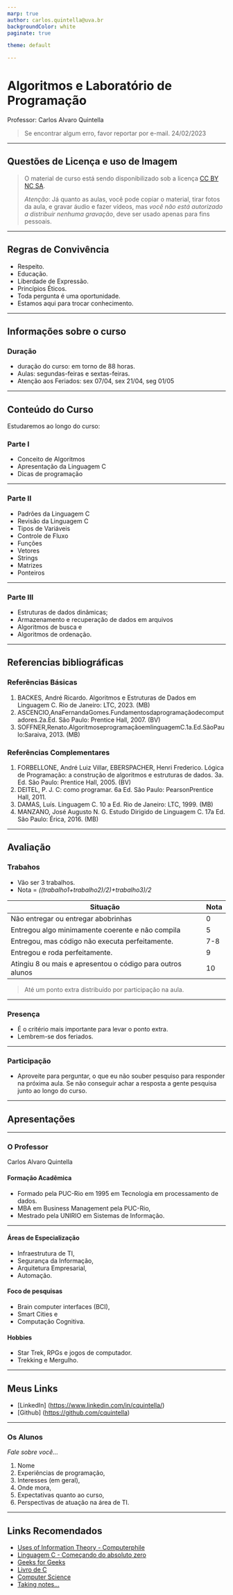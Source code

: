 ```yaml
---
marp: true
author: carlos.quintella@uva.br
backgroundColor: white
paginate: true

theme: default

---
```


# Algoritmos e Laboratório de Programação #

Professor: Carlos Alvaro Quintella
> Se encontrar algum erro, favor reportar por e-mail.
24/02/2023

---

## Questões de Licença e uso de Imagem ##

> O material de curso está sendo disponibilizado sob a licença [CC BY NC SA](<https://creativecommons.org/licenses/by-nc-sa/4.0/>).
>
> *Atenção*: Já quanto as aulas, você pode copiar o material, tirar fotos da aula, e gravar áudio e fazer vídeos, mas *você não está autorizado a distribuir nenhuma gravação*, deve ser usado apenas para fins pessoais.

---

## Regras de Convivência ##

* Respeito.
* Educação.
* Liberdade de Expressão.
* Princípios Éticos.
* Toda pergunta é uma oportunidade.
* Estamos aqui para trocar conhecimento.

---

## Informações sobre o curso ##

### Duração ###

* duração do curso: em torno de 88 horas.
* Aulas: segundas-feiras e sextas-feiras.
* Atenção aos Feriados: sex 07/04, sex 21/04, seg 01/05

---

## Conteúdo do Curso ##

Estudaremos ao longo do curso:

### Parte I ###

* Conceito de Algoritmos
* Apresentação da Linguagem C
* Dicas de programação

---

### Parte II ###

* Padrões da Linguagem C
* Revisão da Linguagem C
* Tipos de Variáveis
* Controle de Fluxo
* Funções
* Vetores
* Strings
* Matrizes
* Ponteiros

---

### Parte III ###

* Estruturas de dados dinâmicas;
* Armazenamento e recuperação de dados em arquivos
* Algoritmos de busca e
* Algoritmos de ordenação.

---

## Referencias bibliográficas ##

### Referências Básicas ###
1. BACKES, André Ricardo. Algoritmos e Estruturas de Dados em Linguagem C. Rio de Janeiro: LTC, 2023. (MB)
2. ASCENCIO,AnaFernandaGomes.Fundamentosdaprogramaçãodecomputadores.2a.Ed. São Paulo: Prentice Hall, 2007. (BV)
3. SOFFNER,Renato.AlgoritmoseprogramaçãoemlinguagemC.1a.Ed.SãoPaulo:Saraiva, 2013. (MB)

### Referências Complementares ###
1. FORBELLONE, André Luiz Villar, EBERSPACHER, Henri Frederico. Lógica de Programação: a
construção de algoritmos e estruturas de dados. 3a. Ed. São Paulo: Prentice Hall, 2005. (BV)
2. DEITEL, P. J. C: como programar. 6a Ed. São Paulo: PearsonPrentice Hall, 2011.
3. DAMAS, Luís. Linguagem C. 10 a Ed. Rio de Janeiro: LTC, 1999. (MB)
4. MANZANO, José Augusto N. G. Estudo Dirigido de Linguagem C. 17a Ed. São Paulo: Érica, 2016.
(MB)

---

## Avaliação ##

### Trabahos ###

* Vão ser 3 trabalhos.
* Nota = *((trabalho1+trabalho2)/2)+trabalho3)/2*

Situação|Nota
--------|----|
Não entregar ou entregar abobrinhas| 0|
Entregou algo minimamente coerente e não compila | 5|
Entregou, mas código não executa perfeitamente. | 7-8|
Entregou e roda perfeitamente.|9|
Atingiu 8 ou mais e apresentou o código para outros alunos| 10|

> Até um ponto extra distribuído por participação na aula.

---

### Presença ###

* É o critério mais importante para levar o ponto extra.
* Lembrem-se dos feriados.

---

### Participação ###

* Aproveite para perguntar, o que eu não souber pesquiso para responder na próxima aula. Se não conseguir achar a resposta a gente pesquisa junto ao longo do curso.

---

## Apresentações ##

---

### O Professor ###

Carlos Alvaro Quintella

#### Formação Acadêmica ####

* Formado pela PUC-Rio em 1995 em Tecnologia em processamento de dados.
* MBA em Business Management pela PUC-Rio,
* Mestrado pela UNIRIO em Sistemas de Informação.

---

#### Áreas de Especialização ####

* Infraestrutura de TI,
* Segurança da Informação,
* Arquitetura Empresarial,
* Automação.

#### Foco de pesquisas ####

* Brain computer interfaces (BCI),
* Smart Cities e
* Computação Cognitiva.

#### Hobbies ####

* Star Trek, RPGs e jogos de computador.
* Trekking e Mergulho.

---

## Meus Links ##

* [LinkedIn] (<https://www.linkedin.com/in/cquintella/>)
* [Github] (<https://github.com/cquintella>)

---

### Os Alunos ###

*Fale sobre você...*

1. Nome
2. Experiências de programação,
3. Interesses (em geral),
4. Onde mora,
5. Expectativas quanto ao curso,
6. Perspectivas de atuação na área de TI.

---

## Links Recomendados ##

* [Uses of Information Theory - Computerphile](https://www.youtube.com/watch?v=ltGrrT_N4Ks)
* [Linguagem C - Começando do absoluto zero](https://www.youtube.com/watch?v=2w8GYzBjNj8&list=PLpaKFn4Q4GMOBAeqC1S5_Fna_Y5XaOQS2)
* [Geeks for Geeks](https://www.geeksforgeeks.org/)
* [Livro de C](https://www.ime.usp.br/~slago/slago-C.pdf)
* [Computer Science](https://www.youtube.com/watch?v=SzJ46YA_RaA&t=578s)
* [Taking notes...](https://www.youtube.com/watch?v=ATmJb3bH2E0&t=643s)
